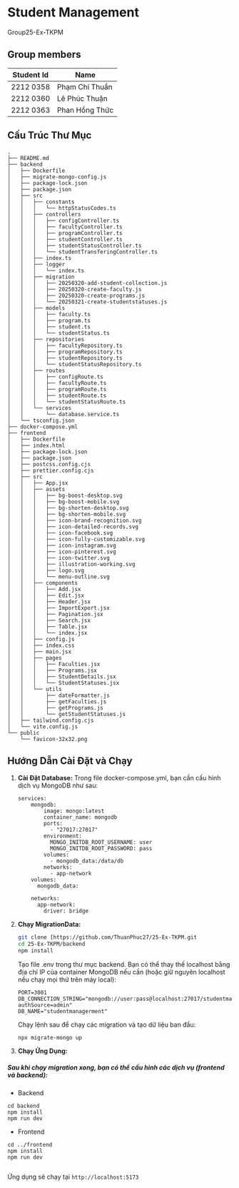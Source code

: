 # Student Management

Group25-Ex-TKPM

## Group members

| Student Id | Name           |
| ---------- | -------------- |
| 2212 0358  | Phạm Chí Thuần |
| 2212 0360  | Lê Phúc Thuận  |
| 2212 0363  | Phan Hồng Thức |

## Cấu Trúc Thư Mục
```
.
├── README.md
├── backend
│   ├── Dockerfile
│   ├── migrate-mongo-config.js
│   ├── package-lock.json
│   ├── package.json
│   ├── src
│   │   ├── constants
│   │   │   └── httpStatusCodes.ts
│   │   ├── controllers
│   │   │   ├── configController.ts
│   │   │   ├── facultyController.ts
│   │   │   ├── programController.ts
│   │   │   ├── studentController.ts
│   │   │   ├── studentStatusController.ts
│   │   │   └── studentTransferingController.ts
│   │   ├── index.ts
│   │   ├── logger
│   │   │   └── index.ts
│   │   ├── migration
│   │   │   ├── 20250320-add-student-collection.js
│   │   │   ├── 20250320-create-faculty.js
│   │   │   ├── 20250320-create-programs.js
│   │   │   └── 20250321-create-studentstatuses.js
│   │   ├── models
│   │   │   ├── faculty.ts
│   │   │   ├── program.ts
│   │   │   ├── student.ts
│   │   │   └── studentStatus.ts
│   │   ├── repositories
│   │   │   ├── facultyRepository.ts
│   │   │   ├── programRepository.ts
│   │   │   ├── studentRepository.ts
│   │   │   └── studentStatusRepository.ts
│   │   ├── routes
│   │   │   ├── configRoute.ts
│   │   │   ├── facultyRoute.ts
│   │   │   ├── programRoute.ts
│   │   │   ├── studentRoute.ts
│   │   │   └── studentStatusRoute.ts
│   │   └── services
│   │       └── database.service.ts
│   └── tsconfig.json
├── docker-compose.yml
├── frontend
│   ├── Dockerfile
│   ├── index.html
│   ├── package-lock.json
│   ├── package.json
│   ├── postcss.config.cjs
│   ├── prettier.config.cjs
│   ├── src
│   │   ├── App.jsx
│   │   ├── assets
│   │   │   ├── bg-boost-desktop.svg
│   │   │   ├── bg-boost-mobile.svg
│   │   │   ├── bg-shorten-desktop.svg
│   │   │   ├── bg-shorten-mobile.svg
│   │   │   ├── icon-brand-recognition.svg
│   │   │   ├── icon-detailed-records.svg
│   │   │   ├── icon-facebook.svg
│   │   │   ├── icon-fully-customizable.svg
│   │   │   ├── icon-instagram.svg
│   │   │   ├── icon-pinterest.svg
│   │   │   ├── icon-twitter.svg
│   │   │   ├── illustration-working.svg
│   │   │   ├── logo.svg
│   │   │   └── menu-outline.svg
│   │   ├── components
│   │   │   ├── Add.jsx
│   │   │   ├── Edit.jsx
│   │   │   ├── Header.jsx
│   │   │   ├── ImportExport.jsx
│   │   │   ├── Pagination.jsx
│   │   │   ├── Search.jsx
│   │   │   ├── Table.jsx
│   │   │   └── index.jsx
│   │   ├── config.js
│   │   ├── index.css
│   │   ├── main.jsx
│   │   ├── pages
│   │   │   ├── Faculties.jsx
│   │   │   ├── Programs.jsx
│   │   │   ├── StudentDetails.jsx
│   │   │   └── StudentStatuses.jsx
│   │   └── utils
│   │       ├── dateFormatter.js
│   │       ├── getFaculties.js
│   │       ├── getPrograms.js
│   │       └── getStudentStatuses.js
│   ├── tailwind.config.cjs
│   └── vite.config.js
└── public
    └── favicon-32x32.png

```
## Hướng Dẫn Cài Đặt và Chạy

1.  **Cài Đặt Database:**
Trong file docker-compose.yml, bạn cần cấu hình dịch vụ MongoDB như sau:
    ```
    services:
        mongodb:
            image: mongo:latest
            container_name: mongodb
            ports:
              - "27017:27017"
            environment:
              MONGO_INITDB_ROOT_USERNAME: user
              MONGO_INITDB_ROOT_PASSWORD: pass
            volumes:
              - mongodb_data:/data/db
            networks:
              - app-network
        volumes:
          mongodb_data:

        networks:
          app-network:
            driver: bridge
    ```

1.  **Chạy MigrationData:**

    ```bash
    git clone [https://github.com/ThuanPhuc27/25-Ex-TKPM.git
    cd 25-Ex-TKPM/backend
    npm install
    ```
    
    Tạo file .env trong thư mục backend. Bạn có thể thay thế localhost bằng địa chỉ IP của container MongoDB nếu cần (hoặc giữ nguyên localhost nếu chạy mọi thứ trên máy local):

    ```
    PORT=3001
    DB_CONNECTION_STRING="mongodb://user:pass@localhost:27017/studentmanagerment?authSource=admin"
    DB_NAME="studentmanagerment"
    ```
    Chạy lệnh sau để chạy các migration và tạo dữ liệu ban đầu:

    ```
    npx migrate-mongo up
    ```


2.  **Chạy Ứng Dụng:**

#####  Sau khi chạy migration xong, bạn có thể cấu hình các dịch vụ (frontend và backend):
- Backend 
```
cd backend 
npm install
npm run dev
```
- Frontend 
```
cd ../frontend
npm install
npm run dev


```
Ứng dụng sẽ chạy tại `http://localhost:5173` 

